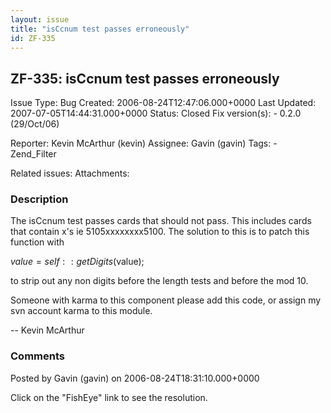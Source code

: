 ```yaml
---
layout: issue
title: "isCcnum test passes erroneously"
id: ZF-335
---
```


ZF-335: isCcnum test passes erroneously
---------------------------------------

 Issue Type: Bug Created: 2006-08-24T12:47:06.000+0000 Last Updated: 2007-07-05T14:44:31.000+0000 Status: Closed Fix version(s): - 0.2.0 (29/Oct/06)
 
 Reporter:  Kevin McArthur (kevin)  Assignee:  Gavin (gavin)  Tags: - Zend\_Filter
 
 Related issues: 
 Attachments: 
### Description

The isCcnum test passes cards that should not pass. This includes cards that contain x's ie 5105xxxxxxxx5100. The solution to this is to patch this function with

$value = self::getDigits($value);

to strip out any non digits before the length tests and before the mod 10.

Someone with karma to this component please add this code, or assign my svn account karma to this module.

-- Kevin McArthur

 

 

### Comments

Posted by Gavin (gavin) on 2006-08-24T18:31:10.000+0000

Click on the "FishEye" link to see the resolution.

 

 